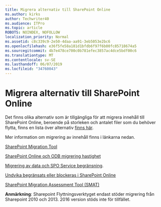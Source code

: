 ```yaml
---
title: Migrera alternativ till SharePoint Online
ms.author: kirks
author: Techwriter40
ms.audience: ITPro
ms.topic: article
ROBOTS: NOINDEX, NOFOLLOW
localization_priority: Normal
ms.assetid: c8c339c9-2e50-4daa-aa91-3eb5053e2bc6
ms.openlocfilehash: e36f5fe58a181d1bfdb6f97f6b00fc85718674a5
ms.sourcegitcommit: 4b7e478ce700c0b781efec3857ac4dce5bdf00c6
ms.translationtype: MT
ms.contentlocale: sv-SE
ms.lasthandoff: 06/07/2019
ms.locfileid: "34760043"
---
```

# <a name="migrate-options-to-sharepoint-online"></a>Migrera alternativ till SharePoint Online

Det finns olika alternativ som är tillgängliga för att migrera innehåll till SharePoint Online, beroende på storleken och antalet filer som du behöver flytta, finns en lista över alternativ [finns här](https://docs.microsoft.com/sharepointmigration/migrate-to-sharepoint-online).

Mer information om migrering av innehåll finns i länkarna nedan.

[SharePoint Migration Tool](https://docs.microsoft.com/sharepointmigration/introducing-the-sharepoint-migration-tool)

[SharePoint Online och ODB migrering hastighet](https://docs.microsoft.com/sharepointmigration/sharepoint-online-and-onedrive-migration-speed)

[Migrering av data och SPO Service begränsning](https://blogs.technet.microsoft.com/sposupport/2017/08/12/data-migration-and-spo-service-throttling/).


[Undvika begränsats eller blockeras i SharePoint Online](https://docs.microsoft.com/sharepoint/dev/general-development/how-to-avoid-getting-throttled-or-blocked-in-sharepoint-online)

[SharePoint Migration Assessment Tool (SMAT)](https://www.microsoft.com/download/details.aspx?id=53598&amp;751be11f-ede8-5a0c-058c-2ee190a24fa6=True)

**Anmärkning**: Sharepoint Flyttningsverktyget endast stöder migrering från Sharepoint 2010 och 2013. 2016 version stöds inte för tillfället.
